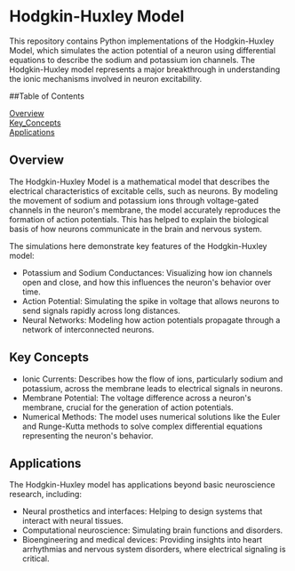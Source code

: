 # Hodgkin-Huxley  Model

This repository contains Python implementations of the Hodgkin-Huxley Model, which simulates the action potential of a neuron using differential equations to describe the sodium and potassium ion channels. The Hodgkin-Huxley model represents a major breakthrough in understanding the ionic mechanisms involved in neuron excitability.

##Table of Contents

[Overview](#Overview)   
[Key_Concepts](#Key_Concepts)  
[Applications](#Applications)  

## Overview

The Hodgkin-Huxley Model is a mathematical model that describes the electrical characteristics of excitable cells, such as neurons. By modeling the movement of sodium and potassium ions through voltage-gated channels in the neuron's membrane, the model accurately reproduces the formation of action potentials. This has helped to explain the biological basis of how neurons communicate in the brain and nervous system.

The simulations here demonstrate key features of the Hodgkin-Huxley model:

- Potassium and Sodium Conductances: Visualizing how ion channels open and close, and how this influences the neuron's behavior over time.
- Action Potential: Simulating the spike in voltage that allows neurons to send signals rapidly across long distances.
- Neural Networks: Modeling how action potentials propagate through a network of interconnected neurons.

## Key Concepts

- Ionic Currents: Describes how the flow of ions, particularly sodium and potassium, across the membrane leads to electrical signals in neurons.
- Membrane Potential: The voltage difference across a neuron's membrane, crucial for the generation of action potentials.
- Numerical Methods: The model uses numerical solutions like the Euler and Runge-Kutta methods to solve complex differential equations representing the neuron's behavior.

## Applications

The Hodgkin-Huxley model has applications beyond basic neuroscience research, including:

- Neural prosthetics and interfaces: Helping to design systems that interact with neural tissues.
- Computational neuroscience: Simulating brain functions and disorders.
- Bioengineering and medical devices: Providing insights into heart arrhythmias and nervous system disorders, where electrical signaling is critical.
